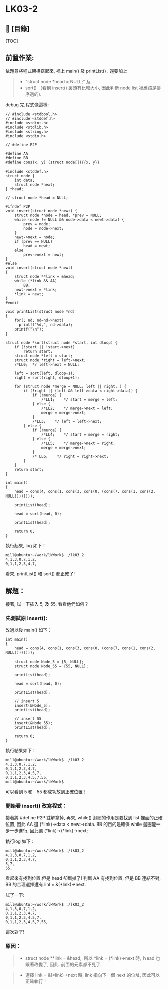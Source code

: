 # LK03-2

## :memo: [目錄]
[TOC]

## 前置作業:

依題意將程式架構搭起來, 補上 main() 及 printList() .  還要加上
> * "struct node *head = NULL;" 及
> * sort() （看到 insert() 裏頭有比較大小, 因此判斷 node list 裡應該是排序過的).
> 
debug 完,程式像這樣:

```c=
// #include <stdbool.h>
// #include <stddef.h>
#include <stdint.h>
#include <stdlib.h>
#include <string.h>
#include <stdio.h>

// #define P2P

#define AA
#define BB
#define cons(x, y) (struct node[]){{x, y}}

#include <stddef.h>
struct node {
    int data;
    struct node *next;
} *head;

// struct node *head = NULL;

#ifndef P2P
void insert(struct node *newt) {
    struct node *node = head, *prev = NULL;
    while (node != NULL && node->data < newt->data) {
        prev = node;
        node = node->next;
    }
    newt->next = node;
    if (prev == NULL)
        head = newt;
    else
        prev->next = newt;
}
#else
void insert(struct node *newt)
{
    struct node **link = &head;
    while (*link && AA)
        BB;
    newt->next = *link;
    *link = newt;
}
#endif

void printList(struct node *nd)
{
    for(; nd; nd=nd->next)
      printf("%d,", nd->data);
    printf("\n");
}

struct node *sort(struct node *start, int dloop) {
    if (!start || !start->next)
        return start;
    struct node *left = start;
    struct node *right = left->next;
    /*LL0;  */ left->next = NULL;

    left = sort(left, dloop+1);
    right = sort(right, dloop+1);

    for (struct node *merge = NULL; left || right; ) {
        if (!right || (left && left->data < right->data)) {
            if (!merge) {
                /*LL1;    */ start = merge = left;
            } else {
                /*LL2;    */ merge->next = left;
                merge = merge->next;
            }
            /*LL3;    */ left = left->next;
        } else {
            if (!merge) {
                /*LL4;    */ start = merge = right;
            } else {
                /*LL5;    */ merge->next = right;
                merge = merge->next;
            }
            /* LL6;    */ right = right->next;
        }
    }
    return start;
}

int main()
{
    head = cons(4, cons(1, cons(3, cons(0, (cons(7, cons(1, cons(2, NULL))))))));

    printList(head);

    head = sort(head, 0);

    printList(head);

    return 0;
}

```
執行起來, log 如下：
```c=
mill@ubuntu:~/work/lkWork$ ./lk03_2
4,1,3,0,7,1,2,
0,1,1,2,3,4,7,
```
看來, printList() 和 sort() 都正確了!

## 解題：

接著, 試一下插入 5, 及 55, 看看他們如何？

### 先測試原 insert():
改過以後 main() 如下：
```c=
int main()
{
    head = cons(4, cons(1, cons(3, cons(0, (cons(7, cons(1, cons(2, NULL))))))));

    struct node Node_5 = {5, NULL};
    struct node Node_55 = {55, NULL};

    printList(head);

    head = sort(head, 0);

    printList(head);

    // insert 5 
    insert(&Node_5);
    printList(head);

    // insert 55
    insert(&Node_55);
    printList(head);

    return 0;
}
```
執行結果如下：
```c=
mill@ubuntu:~/work/lkWork$ ./lk03_2
4,1,3,0,7,1,2,
0,1,1,2,3,4,7,
0,1,1,2,3,4,5,7,
0,1,1,2,3,4,5,7,55,
mill@ubuntu:~/work/lkWork$ 
```
可以看到 5 和　55 都成功放到正確位置！

### 開始看 insert() 改寫程式：

接著將 #define P2P 註解拿掉, 再來, while() 迴圈的作用是要找到 list 裡面的正確位置, 因此 AA 選 (*link)->data < newt->data. BB 的目的是確保 while 迴圈能一步一步進行, 因此選 (*link)->(*link)->next;

執行log 如下：
```c=
mill@ubuntu:~/work/lkWork$ ./lk03_2
4,1,3,0,7,1,2,
0,1,1,2,3,4,7,
5,7,
55,
```
看起來有找到位置,但是 head 卻斷掉了!
判斷 AA 有找到位置, 但是 BB 連結不對, BB 的合理選擇還有 linl = &(*link)->next.

試了一下:

```c=
mill@ubuntu:~/work/lkWork$ ./lk03_2
4,1,3,0,7,1,2,
0,1,1,2,3,4,7,
0,1,1,2,3,4,5,7,
0,1,1,2,3,4,5,7,55,
```
這次對了!

### 原因：
> * struct node **link = &head;, 所以 *link = (*link)->next 時, ｈead 也跟著改變了, 因此, 前面的元素都不見了.

> * 選擇 link = &(*link)->next 時, link 指向下一個 next 的位址, 因此可以正確執行！